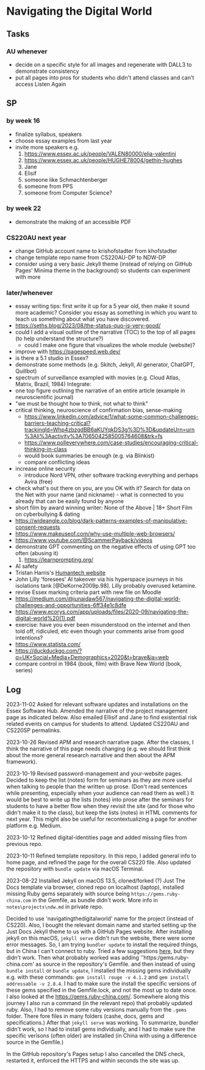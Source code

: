 # Navigating the Digital World
## Tasks
### AU whenever
- decide on a specific style for all images and regenerate with DALL3 to demonstrate consistency
- put all pages into pros for students who didn't attend classes and can't access Listen Again

## SP
### by week 16
- finalize syllabus, speakers
- choose essay examples from last year
- invite more speakers e.g. 
   1. https://www.essex.ac.uk/people/VALEN80000/elia-valentini
   2. https://www.essex.ac.uk/people/HUGHE78004/gethin-hughes
   3. Jane
   4. Elisif
   5. someone like Schmachtenberger
   6. someone from PPS
   7. someone from Computer Science?

### by week 22
- demonstrate the making of an accessible PDF

### CS220AU next year
- change GitHub account name to krishofstadter from khofstadter
- change template repo name from CS220AU-DP to NDW-DP
- consider using a very basic Jekyll theme (instead of relying on GitHub Pages' Minima theme in the background) so students can experiment with more

### later/whenever 
- essay writing tips: first write it up for a 5 year old, then make it sound more academic? Consider you essay as something in which you want to teach us something about what you have discovered. 
- https://seths.blog/2023/08/the-status-quo-is-very-good/
- could I add a visual outline of the narrative (TOC) to the top of all pages (to help understand the structure?)
  - could I make one figure that visualizes the whole module (website)?
- improve with https://pagespeed.web.dev/
- is there a 5.1 studio in Essex?
- demonstrate some methods (e.g. Skitch, Jekyll, AI generator, ChatGPT, Quillbot)
- spectrum of surveillance exampled with movies (e.g. Cloud Atlas, Matrix, Brazil, 1984)
Integrate:  
- one top figure outlining the narrative of an entire article (example in neuroscientific journal)
- "we must be thought how to think, not what to think"
- critical thinking, neuroscience of confirmation bias, sense-making
   - https://www.linkedin.com/advice/1/what-some-common-challenges-barriers-teaching-critical?trackingId=Whp4zbzgdBB6aKUYqkDS3g%3D%3D&updateUrn=urn%3Ali%3Aactivity%3A7065042585005764608&trk=fs
   - https://www.polleverywhere.com/case-studies/encouraging-critical-thinking-in-class
   - would book summaries be enough (e.g. via Blinkist)
   - compare conflicting ideas 
- increase online security
   - introduce Nord VPN, other software tracking everything and perhaps Avira (free)
 - check what's out there on you, are you OK with it? Search for data on the Net with your name (and nickname) - what is connected to you already that can be easily found by anyone
 - short film by award winning writer: None of the Above | 18+ Short Film on cyberbullying & dating
 - https://wideangle.co/blog/dark-patterns-examples-of-manipulative-consent-requests
 - https://www.makeuseof.com/why-use-multiple-web-browsers/
 - https://www.youtube.com/@ScammerPayback/videos
- demonstrate GPT commenting on the negative effects of using GPT too often (abusing it)
   1. https://learnprompting.org/
- AI safety
- Tristan Harris's [Humantech website](https://www.humanetech.com/)
- John Lilly 'foresees' AI takeover via his hyperspace journeys in his isolations tank [@DeKorne2009p.98]. Lilly probably overused ketamine.
- revise Essex marking criteria part with new file on Moodle
- https://medium.com/@junaidaw567/navigating-the-digital-world-challenges-and-opportunities-6ff34e1c8dfe
- https://www.ecorys.com/app/uploads/files/2020-09/navigating-the-digital-world%20(1).pdf
- exercise: have you ever been misunderstood on the internet and then told off, ridiculed, etc even though your comments arise from good intentions? <!-- hypnotech comments, admin upset -->
- https://www.statista.com/
- https://duckduckgo.com/?q=UK+Social+Media+Demographics+2020&t=brave&ia=web
- compare control in 1984 (book, film) with Brave New World (book, series)

## Log
2023-11-02 Asked for relevant software updates and installations on the Essex Software Hub. Amended the narrative of the project management page as indicated below. Also emailed Ellisif and Jane to find existential risk related events on campus for students to attend. Updated CS220AU and CS220SP permalinks.

2023-10-26 Revised APM and research narrative page. After the classes, I think the narrative of this page needs changing (e.g. we should first think about the more general research narrative and then about the APM framework).

2023-10-19 Revised password-management and your-website pages. Decided to keep the list (notes) form for seminars as they are more useful when talking to people than the written up prose. (Don't read sentences while presenting, especially when your audience can read them as well.) It would be best to write up the lists (notes) into prose after the seminars for students to have a better flow when they revisit the site (and for those who didn't make it to the class), but keep the lists (notes) in HTML comments for next year. This might also be useful for recontextualizing a page for another platform e.g. Medium.

2023-10-12 Refined digital-identities page and added missing files from previous repo.

2023-10-11 Refined template repository. In this repo, I added general info to home page, and refined the page for the overall CS220 file. Also updated the repository with `bundle update` via macOS Terminal.

2023-08-22 Installed Jekyll on macOS 13.5, cloned/forked (?) Just The Docs template via browser, cloned repo on localhost (laptop), installed missing Ruby gems separately with source being `https://gems.ruby-china.com` in the Gemfile, as bundle didn't work. More info in `notes\projects\ndw.md` in private repo. 

Decided to use 'navigatingthedigitalworld' name for the project (instead of CS220). Also, I bought the relevant domain name and started setting up the Just Docs Jekyll theme to us with a GitHub Pages website. After installing jekyll on this macOS, `jekyll serve` didn't run the website, there were some error messages. So, I am trying `bundler update` to install the required things, but in China I can't connect to ruby. Tried a few suggestions [here](https://stackoverflow.com/questions/49800432/gem-cannot-access-rubygems-org), but they didn't work. Then what probably worked was adding ''https:/gems.ruby-china.com' as source in the repository's Gemfile. and then instead of using `bundle install` or `bundle update`, I installed the missing gems individually e.g. with these commands: `gem install rouge -v 4.1.2` and `gem install addressable -v 2.8.4`. I had to make sure the install the specific versions of these gems specified in the Gemfile.lock, and not the most up to date once. I also looked at the https://gems.ruby-china.com/. Somewhere along this journey I also run a command (in the relevant repo) that probably updated ruby. Also, I had to remove some ruby versions manually from the `.gems` folder. There fore files in many folders (cashe, docs, gems and specifications.) After that `jekyll serve` was working. To summarize, bundler didn't work, so I had to install gems individually, and I had to make sure the specific verisons (often older) are installed (in China with using a difference source in the Gemfile.)

In the GitHub repository's Pages setup I also cancelled the DNS check, restarted it, enforced the HTTPS and within seconds the site was up.